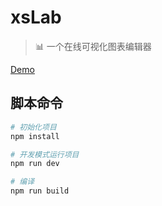 # xsLab
> :bar_chart: 一个在线可视化图表编辑器

[Demo](http://dev.isaacxu.com/xslab/#/)

## 脚本命令

``` bash
# 初始化项目
npm install

# 开发模式运行项目
npm run dev

# 编译
npm run build
